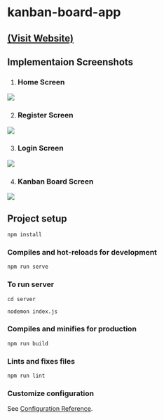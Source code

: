 # kanban-board-app 

## <a href="https://kanban-board-2711bharath.netlify.app/">(Visit Website)</a>

## Implementaion Screenshots

1. ### Home Screen
<img src="https://github.com/sensehawk/intern_demo_projects/blob/bharath/kanban-board-app%20(Routing)%20(Bharath)/screenshots/home.PNG">

2. ### Register Screen
<img src="https://github.com/sensehawk/intern_demo_projects/blob/bharath/kanban-board-app%20(Routing)%20(Bharath)/screenshots/register.PNG">

3. ### Login Screen
<img src="https://github.com/sensehawk/intern_demo_projects/blob/bharath/kanban-board-app%20(Routing)%20(Bharath)/screenshots/login.PNG">

4. ### Kanban Board Screen
<img src="https://github.com/sensehawk/intern_demo_projects/blob/bharath/kanban-board-app%20(Routing)%20(Bharath)/screenshots/board.PNG">

## Project setup
```
npm install
```

### Compiles and hot-reloads for development
```
npm run serve
```

### To run server
```
cd server

nodemon index.js
```

### Compiles and minifies for production
```
npm run build
```

### Lints and fixes files
```
npm run lint
```

### Customize configuration
See [Configuration Reference](https://cli.vuejs.org/config/).
